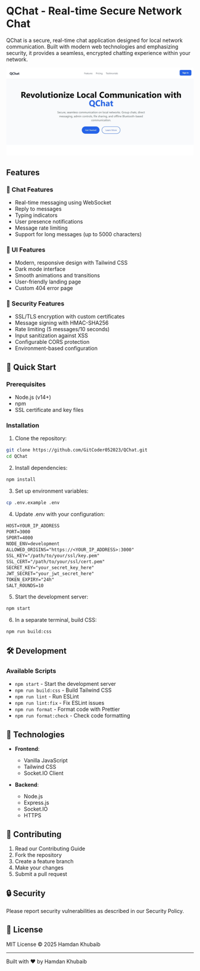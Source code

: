 # QChat - Real-time Secure Network Chat

QChat is a secure, real-time chat application designed for local network communication. Built with modern web technologies and emphasizing security, it provides a seamless, encrypted chatting experience within your network.

![QChat Interface](Media/preview.jpeg)

## Features

### 💬 Chat Features
- Real-time messaging using WebSocket
- Reply to messages
- Typing indicators
- User presence notifications
- Message rate limiting
- Support for long messages (up to 5000 characters)

### 🎨 UI Features
- Modern, responsive design with Tailwind CSS
- Dark mode interface
- Smooth animations and transitions
- User-friendly landing page
- Custom 404 error page

### 🔐 Security Features
- SSL/TLS encryption with custom certificates
- Message signing with HMAC-SHA256
- Rate limiting (5 messages/10 seconds)
- Input sanitization against XSS
- Configurable CORS protection
- Environment-based configuration

## 🚀 Quick Start

### Prerequisites
- Node.js (v14+)
- npm
- SSL certificate and key files

### Installation

1. Clone the repository:
```bash
git clone https://github.com/GitCoder052023/QChat.git
cd QChat
```

2. Install dependencies:
```bash
npm install
```

3. Set up environment variables:
```bash
cp .env.example .env
```

4. Update .env with your configuration:

```env
HOST=YOUR_IP_ADDRESS
PORT=3000
SPORT=4000
NODE_ENV=development
ALLOWED_ORIGINS="https://<YOUR_IP_ADDRESS>:3000"
SSL_KEY="/path/to/your/ssl/key.pem"
SSL_CERT="/path/to/your/ssl/cert.pem"
SECRET_KEY="your_secret_key_here"
JWT_SECRET="your_jwt_secret_here"
TOKEN_EXPIRY="24h"
SALT_ROUNDS=10
```

5. Start the development server:
```bash
npm start
```

6. In a separate terminal, build CSS:
```bash
npm run build:css
```

## 🛠️ Development

### Available Scripts

- `npm start` - Start the development server
- `npm run build:css` - Build Tailwind CSS
- `npm run lint` - Run ESLint
- `npm run lint:fix` - Fix ESLint issues
- `npm run format` - Format code with Prettier
- `npm run format:check` - Check code formatting


## 🔧 Technologies

- **Frontend**:
  - Vanilla JavaScript
  - Tailwind CSS
  - Socket.IO Client

- **Backend**:
  - Node.js
  - Express.js
  - Socket.IO
  - HTTPS

## 📝 Contributing

1. Read our Contributing Guide
2. Fork the repository
3. Create a feature branch
4. Make your changes
5. Submit a pull request

## 🔒 Security

Please report security vulnerabilities as described in our Security Policy.

## 📄 License

MIT License © 2025 Hamdan Khubaib

---

Built with ❤️ by Hamdan Khubaib